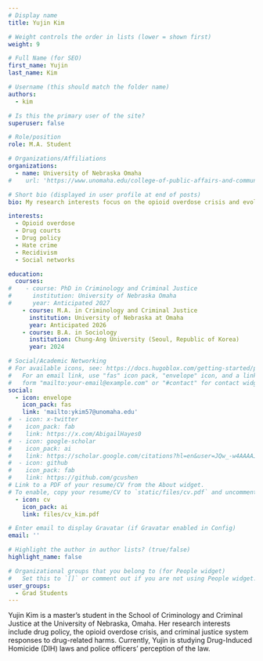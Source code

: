 ```yaml
---
# Display name
title: Yujin Kim

# Weight controls the order in lists (lower = shown first)
weight: 9

# Full Name (for SEO)
first_name: Yujin
last_name: Kim

# Username (this should match the folder name)
authors:
  - kim

# Is this the primary user of the site?
superuser: false

# Role/position
role: M.A. Student

# Organizations/Affiliations
organizations:
  - name: University of Nebraska Omaha
#    url: 'https://www.unomaha.edu/college-of-public-affairs-and-community-service/criminology-and-criminal-justice/about-us/abby-hayes.php'

# Short bio (displayed in user profile at end of posts)
bio: My research interests focus on the opioid overdose crisis and evolving drug policy responses, particularly in relation to criminal justice systems.

interests:
  - Opioid overdose
  - Drug courts
  - Drug policy
  - Hate crime
  - Recidivism
  - Social networks

education:
  courses:
#    - course: PhD in Criminology and Criminal Justice
#      institution: University of Nebraska Omaha
#      year: Anticipated 2027
    - course: M.A. in Criminology and Criminal Justice
      institution: University of Nebraska at Omaha
      year: Anticipated 2026
    - course: B.A. in Sociology
      institution: Chung-Ang University (Seoul, Republic of Korea)
      year: 2024

# Social/Academic Networking
# For available icons, see: https://docs.hugoblox.com/getting-started/page-builder/#icons
#   For an email link, use "fas" icon pack, "envelope" icon, and a link in the
#   form "mailto:your-email@example.com" or "#contact" for contact widget.
social:
  - icon: envelope
    icon_pack: fas
    link: 'mailto:ykim57@unomaha.edu'
#  - icon: x-twitter
#    icon_pack: fab
#    link: https://x.com/AbigailHayes0
#  - icon: google-scholar
#    icon_pack: ai
#    link: https://scholar.google.com/citations?hl=en&user=JQw_-w4AAAAJ
#  - icon: github
#    icon_pack: fab
#    link: https://github.com/gcushen
# Link to a PDF of your resume/CV from the About widget.
# To enable, copy your resume/CV to `static/files/cv.pdf` and uncomment the lines below.
  - icon: cv
    icon_pack: ai
    link: files/cv_kim.pdf

# Enter email to display Gravatar (if Gravatar enabled in Config)
email: ''

# Highlight the author in author lists? (true/false)
highlight_name: false

# Organizational groups that you belong to (for People widget)
#   Set this to `[]` or comment out if you are not using People widget.
user_groups:
  - Grad Students
---
```


Yujin Kim is a master’s student in the School of Criminology and Criminal Justice at the University of Nebraska, Omaha. Her research interests include drug policy, the opioid overdose crisis, and criminal justice system responses to drug-related harms. Currently, Yujin is studying Drug-Induced Homicide (DIH) laws and police officers’ perception of the law.
